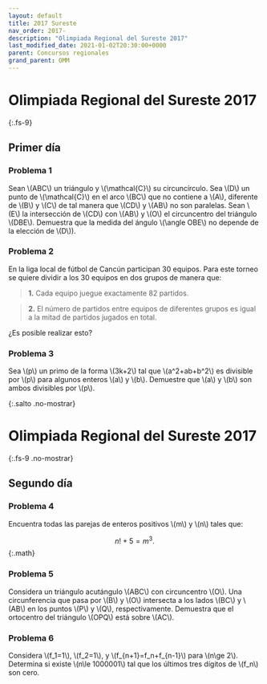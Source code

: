 ```yaml
---
layout: default
title: 2017 Sureste
nav_order: 2017-
description: "Olimpiada Regional del Sureste 2017"
last_modified_date: 2021-01-02T20:30:00+0000
parent: Concursos regionales
grand_parent: OMM
---
```


<link rel="stylesheet" href="{{ '/assets/css/just-the-docs-degAzul.css' | absolute_url }}">
<script>
    jtd.setTheme('degVerde');
</script>

<!--Enviado por José Hdz. Stgo. al correo polynomm@outlook.com el 1 de enero de 2021-->

# Olimpiada Regional del Sureste&nbsp;<span class="deg-sitio deg-sitio-texto">2017</span>
{:.fs-9}

<!--Sin datos sobre sede.
{:.fs-6 .fw-300}-->

## <span class="deg-sitio deg-sitio-texto">Primer día</span>
<!--Sin fecha-->

### Problema&nbsp;<span class="deg-sitio deg-sitio-texto">1</span>

Sean \\(ABC\\) un triángulo y \\(\mathcal{C}\\) su circuncírculo. Sea \\(D\\) un punto de \\(\mathcal{C}\\) en el arco \\(BC\\) que no contiene a \\(A\\), diferente de \\(B\\) y \\(C\\) de tal manera que \\(CD\\) y \\(AB\\) no son paralelas. Sean \\(E\\) la intersección de \\(CD\\) con \\(AB\\) y \\(O\\) el circuncentro del triángulo \\(DBE\\). Demuestra que la medida del ángulo \\(\angle OBE\\) no depende de la elección de \\(D\\)). 

### Problema&nbsp;<span class="deg-sitio deg-sitio-texto">2</span>

En la liga local de fútbol de Cancún participan 30 equipos. Para este torneo se quiere dividir a los 30 equipos en dos grupos de manera que:

>**1.** Cada equipo juegue exactamente 82 partidos. 

>**2.** El número de partidos entre equipos de diferentes grupos es igual a la mitad de partidos 
jugados en total. 

¿Es posible realizar esto? 

### Problema&nbsp;<span class="deg-sitio deg-sitio-texto">3</span>

Sea \\(p\\) un primo de la forma \\(3k+2\\) tal que \\(a^2+ab+b^2\\) es divisible por \\(p\\) 
para algunos enteros \\(a\\) y \\(b\\). Demuestre que \\(a\\) y \\(b\\) son ambos divisibles por \\(p\\).



<div></div>
{:.salto .no-mostrar}

# Olimpiada Regional del Sureste&nbsp;<span class="deg-sitio deg-sitio-texto">2017</span>
{:.fs-9 .no-mostrar}

<!--Sin datos sobre sede.
{:.fs-6 .fw-300 .no-mostrar}-->

## <span class="deg-sitio deg-sitio-texto">Segundo día</span>
<!--Sin fecha-->

### Problema&nbsp;<span class="deg-sitio deg-sitio-texto">4</span>

Encuentra todas las parejas de enteros positivos \\(m\\) y \\(n\\) tales que:

$$n!+5=m^3.$$
{:.math}

### Problema&nbsp;<span class="deg-sitio deg-sitio-texto">5</span>

Considera un triángulo acutángulo \\(ABC\\) con circuncentro \\(O\\). Una circunferencia que pasa por \\(B\\) y \\(O\\) intersecta a los lados \\(BC\\) y \\(AB\\) en los puntos \\(P\\) y \\(Q\\), respectivamente. Demuestra que el ortocentro del triángulo \\(OPQ\\) está sobre \\(AC\\).

### Problema&nbsp;<span class="deg-sitio deg-sitio-texto">6</span>

Considera \\(f_1=1\\), \\(f_2=1\\), y \\(f_{n+1}=f_n+f_{n-1}\\) para \\(n\ge 2\\). Determina si 
existe \\(n\le 1000001\\) tal que los últimos tres dígitos de \\(f_n\\) son cero.